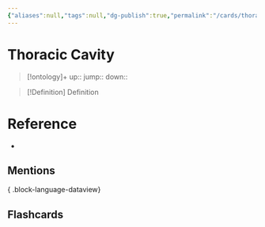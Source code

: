 ```yaml
---
{"aliases":null,"tags":null,"dg-publish":true,"permalink":"/cards/thoracic-cavity/","dgPassFrontmatter":true}
---
```


# Thoracic Cavity

> [!ontology]+
> up:: 
> jump:: 
> down:: 

> [!Definition] Definition
> 

# Reference
- 

## Mentions

{ .block-language-dataview}

## Flashcards
